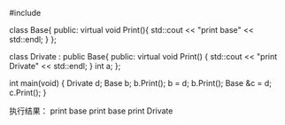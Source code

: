 
#include <iostream>
 
class Base{
    public:
        virtual void Print(){ std::cout << "print base" << std::endl; }
};

class Drivate : public Base{
    public:
        virtual void Print() { std::cout << "print Drivate" << std::endl; }
        int a;
};

int main(void)
{
    Drivate d;
    Base b;
    b.Print();
    b = d;
    b.Print();
    Base &c = d;
    c.Print();
}

执行结果：
print base
print base
print Drivate